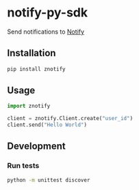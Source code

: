 # notify-py-sdk

Send notifications to [Notify](https://github.com/znotify/Notify)

## Installation

```bash
pip install znotify
```

## Usage

```python
import znotify

client = znotify.Client.create("user_id")
client.send("Hello World")
```

## Development

### Run tests

```bash
python -m unittest discover
```

